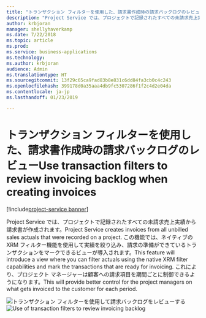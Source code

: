 ```yaml
---
title: "トランザクション フィルターを使用した、請求書作成時の請求バックログのレビュー"
description: "Project Service では、プロジェクトで記録されたすべての未請求売上実績から請求書が作成されます。"
author: krbjoran
manager: shellyhaverkamp
ms.date: 7/22/2018
ms.topic: article
ms.prod: 
ms.service: business-applications
ms.technology: 
ms.author: krbjoran
audience: Admin
ms.translationtype: HT
ms.sourcegitcommit: 13f29c65ca9fad83b8e831c6dd84fa3cb0c4c243
ms.openlocfilehash: 399178d0a35aaa4db9fc5307286f1f2c4d2e04da
ms.contentlocale: ja-jp
ms.lasthandoff: 01/23/2019

---
```

#  <a name="use-transaction-filters-to-review-invoicing-backlog-when-creating-invoices"></a><span data-ttu-id="3f931-103">トランザクション フィルターを使用した、請求書作成時の請求バックログのレビュー</span><span class="sxs-lookup"><span data-stu-id="3f931-103">Use transaction filters to review invoicing backlog when creating invoices</span></span> 

[!include[project-service banner](../../../includes/project-service.md)]




<span data-ttu-id="3f931-104">Project Service では、プロジェクトで記録されたすべての未請求売上実績から請求書が作成されます。</span><span class="sxs-lookup"><span data-stu-id="3f931-104">Project Service creates invoices from all unbilled sales actuals that were recorded on a project.</span></span> <span data-ttu-id="3f931-105">この機能では、ネイティブの XRM フィルター機能を使用して実績を絞り込み、請求の準備ができているトランザクションをマークできるビューが導入されます。</span><span class="sxs-lookup"><span data-stu-id="3f931-105">This feature will introduce a view where you can filter actuals using the native XRM filter capabilities and mark the transactions that are ready for invoicing.</span></span> <span data-ttu-id="3f931-106">これにより、プロジェクト マネージャーは顧客への請求項目を期間ごとに制御できるようになります。</span><span class="sxs-lookup"><span data-stu-id="3f931-106">This will provide better control for the project managers on what gets invoiced to the customer for each period.</span></span>

<span data-ttu-id="3f931-107">![トランザクション フィルターを使用して請求バックログをレビューする](media/use-transaction-filters-review-invoicing-backlog-creating-invoices-1.png "トランザクション フィルターを使用して請求バックログをレビューする")</span><span class="sxs-lookup"><span data-stu-id="3f931-107">![Use of transaction filters to review invoicing backlog](media/use-transaction-filters-review-invoicing-backlog-creating-invoices-1.png "Use of transaction filters to review invoicing backlog")</span></span>

<!-- Picture 1 -->


